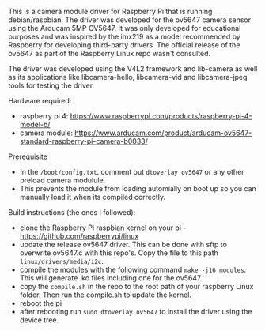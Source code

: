 This is a camera module driver for Raspberry Pi that is running debian/raspbian. The driver was developed for the ov5647 camera sensor using the Arducam 5MP OV5647. 
It was only developed for educational purposes and was inspired by the imx219 as a model recommended by Raspberry for developing third-party drivers. The official release of the ov5647 as part of the Raspberry Linux repo wasn't consulted. 

The driver was developed using the V4L2 framework and lib-camera as well as its applications like libcamera-hello, libcamera-vid
and libcamera-jpeg tools for testing the driver. 

Hardware required: 
- raspberry pi 4: https://www.raspberrypi.com/products/raspberry-pi-4-model-b/
- camera module: https://www.arducam.com/product/arducam-ov5647-standard-raspberry-pi-camera-b0033/

Prerequisite 
- In the `/boot/config.txt`. comment out `dtoverlay ov5647` or any other preload camera modulule.
- This prevents the module from loading automially on boot up so you can manually load it when its compiled correctly.

Build instructions (the ones I followed): 
- clone the Raspberry Pi raspbian kernel on your pi - https://github.com/raspberrypi/linux
- update the release ov5647 driver. This can be done with sftp to overwrite ov5647.c with this repo's. Copy the file to this path `linux/drivers/media/i2c`.
- compile the modules with the following command `make -j16 modules`. This will generate .ko files including one for the ov5647.
- copy the `compile.sh` in the repo to the root path of your raspberry Linux folder. Then run the compile.sh to update the kernel.
- reboot the pi
- after rebooting run `sudo dtoverlay ov5647` to install the driver using the device tree.
  
